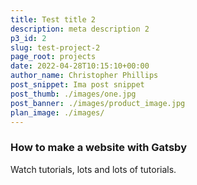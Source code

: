 ```yaml
---
title: Test title 2
description: meta description 2
p3_id: 2
slug: test-project-2
page_root: projects
date: 2022-04-28T10:15:10+00:00
author_name: Christopher Phillips
post_snippet: Ima post snippet
post_thumb: ./images/one.jpg
post_banner: ./images/product_image.jpg
plan_image: ./images/
---
```


### How to make a website with Gatsby

Watch tutorials, lots and lots of tutorials.
